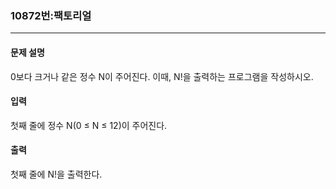 ### 10872번:팩토리얼

***

#### 문제 설명
0보다 크거나 같은 정수 N이 주어진다. 이때, N!을 출력하는 프로그램을 작성하시오.

#### 입력
첫째 줄에 정수 N(0 ≤ N ≤ 12)이 주어진다.

#### 출력
첫째 줄에 N!을 출력한다.
